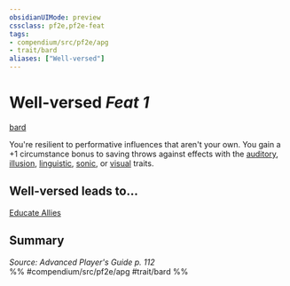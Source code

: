 ```yaml
---
obsidianUIMode: preview
cssclass: pf2e,pf2e-feat
tags:
- compendium/src/pf2e/apg
- trait/bard
aliases: ["Well-versed"]
---
```

# Well-versed  *Feat 1*  
[bard](../../Rules/traits/bard.md)  


You're resilient to performative influences that aren't your own. You gain a +1 circumstance bonus to saving throws against effects with the [auditory](../../Rules/traits/auditory.md), [illusion](../../Rules/traits/illusion.md), [linguistic](../../Rules/traits/linguistic.md), [sonic](../../Rules/traits/sonic.md), or [visual](../../Rules/traits/visual.md) traits.

## Well-versed leads to...

[Educate Allies](educate-allies-apg.md)

## Summary

*Source: Advanced Player's Guide p. 112*  
%% #compendium/src/pf2e/apg #trait/bard %%